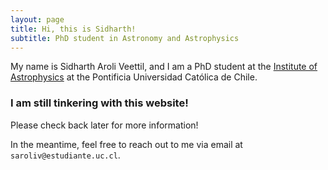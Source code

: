 ```yaml
---
layout: page
title: Hi, this is Sidharth!
subtitle: PhD student in Astronomy and Astrophysics
---
```


My name is Sidharth Aroli Veettil, and I am a PhD student at the [Institute of Astrophysics](https://astro.uc.cl/) at the Pontificia Universidad Católica de Chile.

### I am still tinkering with this website!

Please check back later for more information!

In the meantime, feel free to reach out to me via email at `saroliv@estudiante.uc.cl`.


